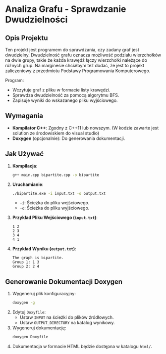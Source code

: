 # Analiza Grafu - Sprawdzanie Dwudzielności

## Opis Projektu
Ten projekt jest programem do sprawdzania, czy zadany graf jest dwudzielny. Dwudzielność grafu oznacza możliwość podziału wierzchołków na dwie grupy, takie że każda krawędź łączy wierzchołki należące do różnych grup.
Na marginesie chciałbym też dodać, że jest to projekt zaliczeniowy z przedmiotu Podstawy Programowania Komputerowego.

Program:
- Wczytuje graf z pliku w formacie listy krawędzi.
- Sprawdza dwudzielność za pomocą algorytmu BFS.
- Zapisuje wyniki do wskazanego pliku wyjściowego.

## Wymagania
- **Kompilator C++**: Zgodny z C++11 lub nowszym. (W kodzie zawarte jest solution ze środowiskiem do visual studio)
- **Doxygen** (opcjonalnie): Do generowania dokumentacji.

## Jak Używać
1. **Kompilacja**:
   ```bash
   g++ main.cpp bipartite.cpp -o bipartite
   ```
2. **Uruchamianie**:
   ```bash
   ./bipartite.exe -i input.txt -o output.txt
   ```
   - `-i`: Ścieżka do pliku wejściowego.
   - `-o`: Ścieżka do pliku wyjściowego.

3. **Przykład Pliku Wejściowego (`input.txt`)**:
   ```
   1 2
   2 3
   3 4
   4 1
   ```

4. **Przykład Wyniku (`output.txt`)**:
   ```
   The graph is bipartite.
   Group 1: 1 3
   Group 2: 2 4
   ```

## Generowanie Dokumentacji Doxygen
1. Wygeneruj plik konfiguracyjny:
   ```bash
   doxygen -g
   ```
2. Edytuj `Doxyfile`:
   - Ustaw `INPUT` na ścieżki do plików źródłowych.
   - Ustaw `OUTPUT_DIRECTORY` na katalog wynikowy.
3. Wygeneruj dokumentację:
   ```bash
   doxygen Doxyfile
   ```
4. Dokumentacja w formacie HTML będzie dostępna w katalogu `html/`.

